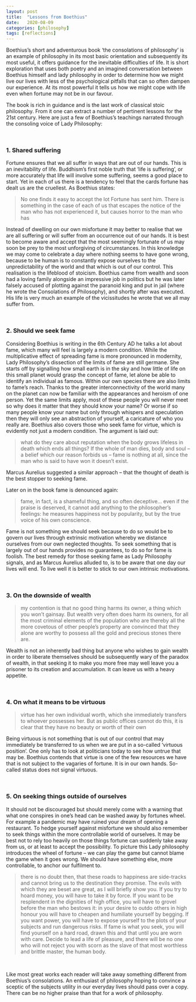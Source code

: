 ```yaml
---
layout: post
title:  "Lessons from Boethius"
date:   2020-08-09
categories: [philosophy]
tags: [reflections]
---
```


Boethius’s short and adventurous book ‘the consolations of philosophy’ is an example of philosophy in its most basic orientation and subsequently its most useful, it offers guidance for the inevitable difficulties of life. It is short exploration that uses both poetry and an imagined conversation between Boethius himself and lady philosophy in order to determine how we might live our lives with less of the psychological pitfalls that can so often dampen our experience. At its most powerful it tells us how we might cope with life even when fortune may not be in our favour.

The book is rich in guidance and is the last work of classical stoic philosophy. From it one can extract a number of pertinent lessons for the 21st century. Here are just a few of Boethius’s teachings narrated through the consoling voice of Lady Philosophy:

<br>

### 1.	Shared suffering 
Fortune ensures that we all suffer in ways that are out of our hands. This is an inevitability of life. Buddhism’s first noble truth that ‘life is suffering’, or more accurately that life will involve some suffering, seems a good place to start. Yet in each of us there is a tendency to feel that the cards fortune has dealt us are the cruellest. As Boethius states:

> No one finds it easy to accept the lot Fortune has sent him. There is something in the case of each of us that escapes the notice of the man who has not experienced it, but causes horror to the man who has

Instead of dwelling on our own misfortune it may better to realise that we are all suffering or will suffer from an occurrence out of our hands. It is best to become aware and accept that the most seemingly fortunate of us may soon be prey to the most unforgiving of circumstances. In this knowledge we may come to celebrate a day where nothing seems to have gone wrong, because to be human is to constantly expose ourselves to the unpredictability of the world and that which is out of our control. This realisation is the lifeblood of stoicism. 
Boethius came from wealth and soon had a loving family alongside an impressive job in politics but he was later falsely accused of plotting against the paranoid king and put in jail (where he wrote the Consolations of Philosophy), and shortly after was executed. His life is very much an example of the vicissitudes he wrote that we all may suffer from.

<br>

### 2.	Should we seek fame 
Considering Boethius is writing in the 6th Century AD he talks a lot about fame, which many will feel is largely a modern condition. 
While the multiplicative effect of spreading fame is more pronounced in modernity, Lady Philosophy’s dissection of the limits of fame are still germane. She starts off by signalling how small earth is in the sky and how little of life on this small planet would grasp the concept of fame, let alone be able to identify an individual as famous. Within our own species there are also limits to fame’s reach. Thanks to the greater interconnectivity of the world many on the planet can now be familiar with the appearances and heroism of one person. Yet the same limits apply, most of these people you will never meet so why does it matter that they should know your name? Or worse if so many people know your name but only through whispers and speculation then they will only see an abstraction of yourself, a caricature of who you really are. 
	Boethius also covers those who seek fame for virtue, which is evidently not just a modern condition. The argument is laid out:
>what do they care about reputation when the body grows lifeless in death which ends all things? If the whole of man dies, body and soul – a belief which our reason forbids us – fame is nothing at all, since the man who is said to have won it doesn’t exist.

Marcus Aurelius suggested a similar approach – that the thought of death is the best stopper to seeking fame.

Later on in the book fame is denounced again:

>fame, in fact, is a shameful thing, and so often deceptive… even if the praise is deserved, it cannot add anything to the philosopher’s feelings: he measures happiness not by popularity, but by the true voice of his own conscience.

Fame is not something we should seek because to do so would be to govern our lives through extrinsic motivation whereby we distance ourselves from our own neglected thoughts. To seek something that is largely out of our hands provides no guarantees, to do so for fame is foolish. The best remedy for those seeking fame as Lady Philosophy signals, and as Marcus Aurelius alluded to, is to be aware that one day our lives will end. To live well it is better to stick to our own intrinsic motivations. 

<br>

### 3.	On the downside of wealth 
> my contention is that no good thing harms its owner, a thing which you won’t gainsay. But wealth very often does harm its owners, for all the most criminal elements of the population who are thereby all the more covetous of other people’s property are convinced that they alone are worthy to possess all the gold and precious stones there are.

Wealth is not an inherently bad thing but anyone who wishes to gain wealth in order to liberate themselves should be subsequently wary of the paradox of wealth, in that seeking it to make you more free may well leave you a prisoner to its creation and accumulation. It can leave us with a heavy appetite. 

<br>

### 4.	On what it means to be virtuous 
 >virtue has her own individual worth, which she immediately transfers to whoever possesses her. But as public offices cannot do this, it is clear that they have no beauty or worth of their own 

Being virtuous is not something that is out of our control that may immediately be transferred to us when we are put in a so-called ‘virtuous position’. One only has to look at politicians today to see how untrue that may be. Boethius contends that virtue is one of the few resources we have that is not subject to the vagaries of fortune. It is in our own hands. So-called status does not signal virtuous.

<br>

### 5.	On seeking things outside of ourselves 
It should not be discouraged but should merely come with a warning that what one conspires in one’s head can be washed away by fortunes wheel. For example a pandemic may have ruined your dream of opening a restaurant. To hedge yourself against misfortune we should also remember to seek things within the more controllable world of ourselves. It may be best not to rely too heavily on those things fortune can suddenly take away from us, or at least to accept the possibility. To picture this Lady philosophy introduces the wheel of fortune – we can play the game but cannot blame the game when it goes wrong. We should have something else, more controllable, to anchor our fulfilment to.

> there is no doubt then, that these roads to happiness are side-tracks and cannot bring us to the destination they promise. The evils with which they are beset are great, as I will briefly show you. If you try to hoard money, you will have to take it by force. If you want to be resplendent in the dignities of high office, you will have to grovel before the man who bestows it: in your desire to outdo others in high honour you will have to cheapen and humiliate yourself by begging. If you want power, you will have to expose yourself to the plots of your subjects and run dangerous risks. If fame is what you seek, you will find yourself on a hard road, drawn this and that until you are worn with care. Decide to lead a life of pleasure, and there will be no one who will not reject you with scorn as the slave of that most worthless and brittle master, the human body.

<br>

Like most great works each reader will take away something different from Boethius’s consolations. An enthusiast of philosophy hoping to convince a sceptic of the subjects utility in our everyday lives should pass over a copy. There can be no higher praise than that for a work of philosophy. 
